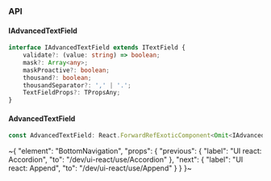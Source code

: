 

### API

#### IAdvancedTextField

```ts
interface IAdvancedTextField extends ITextField {
    validate?: (value: string) => boolean;
    mask?: Array<any>;
    maskProactive?: boolean;
    thousand?: boolean;
    thousandSeparator?: ',' | '.';
    TextFieldProps?: TPropsAny;
}
```

#### AdvancedTextField

```ts
const AdvancedTextField: React.ForwardRefExoticComponent<Omit<IAdvancedTextField, "ref"> & React.RefAttributes<unknown>>;
```


~{
  "element": "BottomNavigation",
  "props": {
    "previous": {
      "label": "UI react: Accordion",
      "to": "/dev/ui-react/use/Accordion"
    },
    "next": {
      "label": "UI react: Append",
      "to": "/dev/ui-react/use/Append"
    }
  }
}~
